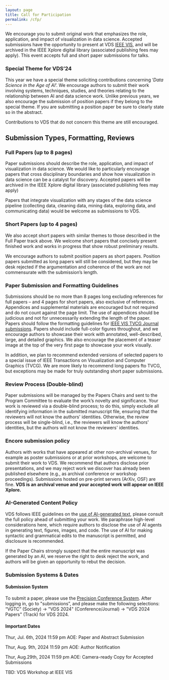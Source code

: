 ```yaml
---
layout: page
title: Call for Participation
permalink: /cfp/
---
```



We encourage you to submit original work that emphasizes the role, application, and impact of visualization in data science. Accepted submissions have the opportunity to present at VDS [IEEE VIS](http://ieeevis.org/year/2023/welcome), and will be archived in the IEEE Xplore digital library (associated publishing fees may apply). This event accepts full and short paper submissions for talks.

### Special Theme for VDS’24
This year we have a special theme soliciting contributions concerning ‘*Data Science in the Age of AI*’.  We encourage authors to submit their work involving systems, techniques, studies, and theories relating to the relationship between AI and data science work. Unlike previous years, we also encourage the submission of position papers if they belong to the special theme. If you are submitting a position paper be sure to clearly state so in the abstract.

Contributions to VDS that do not concern this theme are still encouraged.

## Submission Types, Formatting, Reviews

### Full Papers (up to 8 pages)

Paper submissions should describe the role, application, and impact of visualization in data science. We would like to particularly encourage papers that cross disciplinary boundaries and show how visualization in data science can be a catalyst for discovery. Accepted papers will be archived in the IEEE Xplore digital library (associated publishing fees may apply)

Papers that integrate visualization with any stages of the data science pipeline (collecting data, cleaning data, mining data, exploring data, and communicating data) would be welcome as submissions to VDS.


### Short Papers (up to 4 pages)

We also accept short papers with similar themes to those described in the Full Paper track above. We welcome short papers that concisely present finished work and works in progress that show robust preliminary results.

We encourage authors to submit position papers as short papers. Position papers submitted as long papers will still be considered, but they may be desk rejected if the argumentation and coherence of the work are not commensurate with the submission’s length. 


### Paper Submission and Formatting Guidelines

Submissions should be no more than 8 pages long excluding references for full papers – and 4 pages for short papers, also exclusive of references. Appendices and supplemental materials are encouraged but not required and do not count against the page limit. The use of appendices should be judicious and not for unnecessarily extending the length of the paper. Papers should follow the formatting guidelines for [IEEE VIS TVCG Journal submissions](https://tc.computer.org/vgtc/publications/journal). Papers should include full-color figures throughout, and we encourage authors to showcase their work with annotated, well-described, large, and detailed graphics. We also encourage the placement of a teaser image at the top of the very first page to showcase your work visually.

In addition, we plan to recommend extended versions of selected papers to a special issue of IEEE Transactions on Visualization and Computer Graphics (TVCG). We are more likely to recommend long papers fto TVCG, but exceptions may be made for truly outstanding short paper submissions.




### Review Process (Double-blind)

Paper submissions will be managed by the Papers Chairs and sent to the Program Committee to evaluate the work’s novelty and significance. Your work is reviewed via a double-blind process; to do this, simply exclude all identifying information in the submitted manuscript file, ensuring that the reviewers will not know the authors' identities. Otherwise, the review process will be single-blind, i.e., the reviewers will know the authors' identities, but the authors will not know the reviewers' identities.


### Encore submission policy

Authors with works that have appeared at other non-archival venues, for example as poster submissions or at prior workshops, are welcome to submit their work to VDS. We recommend that authors disclose prior presentations, and we may reject work we discover has already been published elsewhere (e.g., as archival conference or workshop proceedings). Submissions hosted on pre-print servers (ArXiv, OSF) are fine.  **VDS is an archival venue and your accepted work will appear on IEEE Xplore.**


### AI-Generated Content Policy

VDS follows IEEE guidelines on the [use of AI-generated text](https://journals.ieeeauthorcenter.ieee.org/become-an-ieee-journal-author/publishing-ethics/guidelines-and-policies/submission-and-peer-review-policies/#ai-generated-text), please consult the full policy ahead of submitting your work. We paraphrase high-level considerations here, which require authors to disclose the use of AI agents in generating text, figures, images, and code. The use of AI for making syntactic and grammatical edits to the manuscript is permitted, and disclosure is recommended. 

If the Paper Chairs strongly suspect that the entire manuscript was generated by an AI, we reserve the right to desk reject the work, and authors will be given an opportunity to rebut the decision. 



### Submission Systems & Dates


#### Submission System

To submit a paper, please use the [Precision Conference System](https://new.precisionconference.com/submissions). After logging in, go to "submissions”, and please make the following selections: “VGTC” (Society) -> "VDS 2024" (Conference/Journal) -> "VDS 2024 Papers" (Track) for VDS 2024.

#### Important Dates

Thur, Jul. 6th, 2024 11:59 pm AOE: Paper and Abstract Submission

Thur, Aug. 9th, 2024 11:59 pm AOE: Author Notification

Thur, Aug.29th, 2024 11:59 pm AOE: Camera-ready Copy for Accepted Submissions

TBD: VDS Workshop at IEEE VIS
